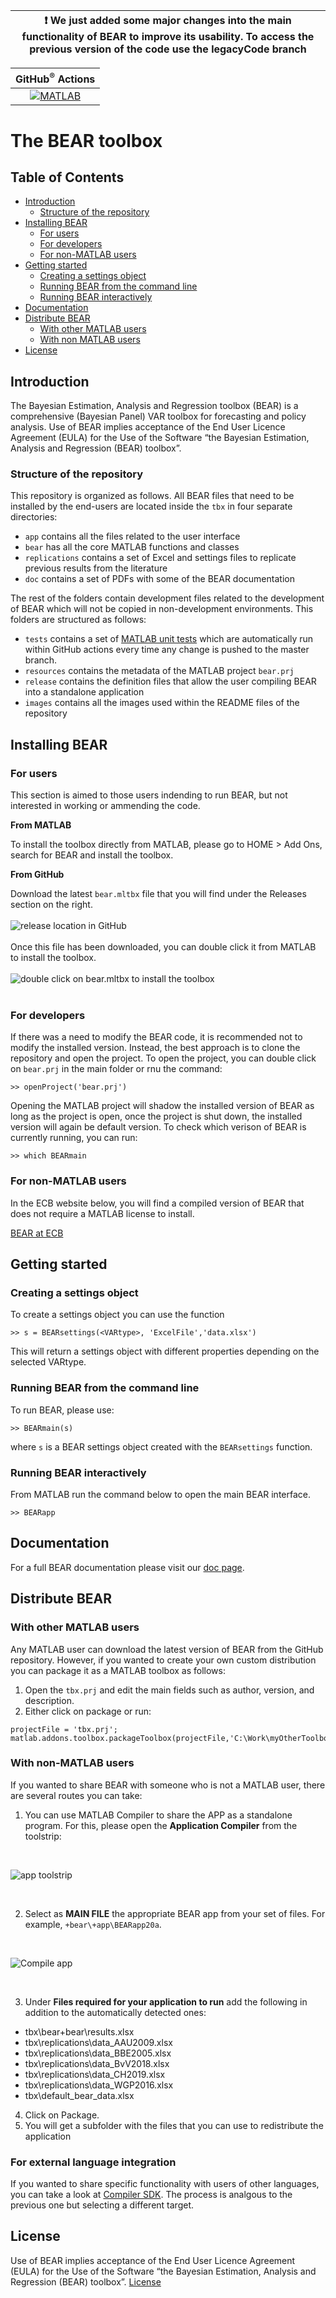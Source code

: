 | :exclamation: We just added some major changes into the main functionality of BEAR to improve its usability. To access the previous version of the code use the legacyCode branch |
|-----------------------------------------------------------------------------------------------------------------------------------------------------------------------------------|

| **GitHub<sup>&reg;</sup>&nbsp;Actions** |
|:----------------------------:|
|[![MATLAB](https://github.com/european-central-bank/BEAR-toolbox/actions/workflows/ci.yml/badge.svg)](https://github.com/european-central-bank/BEAR-toolbox/actions/workflows/ci.yml)|

# The BEAR toolbox

## Table of Contents

- [Introduction](#Introduction)
  * [Structure of the repository](#Structure-of-the-repository)
- [Installing BEAR](#Installing-BEAR)
  * [For users](#For-users)
  * [For developers](#For-developers)
  * [For non-MATLAB users](#For-non-MATLAB-users)
- [Getting started](#Getting-started)
  * [Creating a settings object](#Creating-a-settings-object)
  * [Running BEAR from the command line](#Running-BEAR-from-the-command-line)
  * [Running BEAR interactively](#Running-BEAR-interactively)
- [Documentation](#Documentation)
- [Distribute BEAR](#Distribute-BEAR)
  * [With other MATLAB users](#With-other-MATLAB-users)
  * [With non MATLAB users](#With-non-MATLAB-users)
- [License](#License)

## Introduction
The Bayesian Estimation, Analysis and Regression toolbox (BEAR) is a comprehensive (Bayesian Panel) VAR toolbox for forecasting and policy analysis. Use of BEAR implies acceptance of the End User Licence Agreement (EULA) for the Use of the Software “the Bayesian Estimation, Analysis and Regression (BEAR) toolbox”.
### Structure of the repository
This repository is organized as follows. All BEAR files that need to be installed by the end-users are located inside the `tbx` in four separate directories:
- `app` contains all the files related to the user interface
- `bear` has all the core MATLAB functions and classes
- `replications` contains a set of Excel and settings files to replicate previous results from the literature 
- `doc` contains a set of PDFs with some of the BEAR documentation

The rest of the folders contain development files related to the development of BEAR which will not be copied in non-development environments. This folders are structured as follows:
- `tests` contains a set of [MATLAB unit tests](https://uk.mathworks.com/help/matlab/class-based-unit-tests.html) which are automatically run within GitHub actions every time any change is pushed to the master branch.
- `resources` contains the metadata of the MATLAB project `bear.prj`
- `release` contains the definition files that allow the user compiling BEAR into a standalone application
- `images` contains all the images used within the README files of the repository

## Installing BEAR
### For users

This section is aimed to those users indending to run BEAR, but not interested in working or ammending the code.

__**From MATLAB**__

To install the toolbox directly from MATLAB, please go to HOME > Add Ons, search for BEAR and install the toolbox.

__**From GitHub**__

Download the latest `bear.mltbx` file that you will find under the Releases section on the right. 
<br/><br/>
![release location in GitHub](/images/releaseLoc.png "release location")
<br/><br/>
Once this file has been downloaded, you can double click it from MATLAB to install the toolbox.
<br/><br/>
![double click on bear.mltbx to install the toolbox](/images/Install.PNG "Manual install from MATLAB")
<br/><br/>

### For developers

If there was a need to modify the BEAR code, it is recommended not to modify the installed version. Instead, the best approach is to clone the repository and open the project. To open the project, you can double click on `bear.prj` in the main folder or rnu the command:

```>> openProject('bear.prj')```

Opening the MATLAB project will shadow the installed version of BEAR as long as the project is open, once the project is shut down, the installed version will again be default version. To check which verison of BEAR is currently running, you can run:

```>> which BEARmain```

### For non-MATLAB users

In the ECB website below, you will find a compiled version of BEAR that does not require a MATLAB license to install.

[BEAR at ECB](https://www.ecb.europa.eu/pub/research/working-papers/html/bear-toolbox.en.html)

## Getting started

### Creating a settings object

To create a settings object you can use the function

```
>> s = BEARsettings(<VARtype>, 'ExcelFile','data.xlsx')
```

This will return a settings object with different properties depending on the selected VARtype.

### Running BEAR from the command line

To run BEAR, please use:

```
>> BEARmain(s)
```

where `s` is a BEAR settings object created with the `BEARsettings` function.

### Running BEAR interactively

From MATLAB run the command below to open the main BEAR interface.

```
>> BEARapp
```

## Documentation

For a full BEAR documentation please visit our [doc page](https://github.com/european-central-bank/BEAR-toolbox/tree/master/tbx/doc).

## Distribute BEAR

### With other MATLAB users
Any MATLAB user can download the latest version of BEAR from the GitHub repository. However, if you wanted to create your own custom distribution you can package it as a MATLAB toolbox as follows:

1. Open the `tbx.prj` and edit the main fields such as author, version, and description.
2. Either click on package or run:
``` 
projectFile = 'tbx.prj';
matlab.addons.toolbox.packageToolbox(projectFile,'C:\Work\myOtherToolbox')
```

### With non-MATLAB users

If you wanted to share BEAR with someone who is not a MATLAB user, there are several routes you can take:
1. You can use MATLAB Compiler to share the APP as a standalone program. For this, please open the **Application Compiler** from the toolstrip:
<br/>

![app toolstrip](/images/AppToolstrip.PNG "Open application compiler")

<br/>

2. Select as **MAIN FILE** the appropriate BEAR app from your set of files. For example, `+bear\+app\BEARapp20a`.

<br/>

![Compile app](/images/CompilerScreenshot.PNG "Compiler Screenshot")

<br/>

3. Under **Files required for your application to run** add the following in addition to the automatically detected ones:

+ tbx\bear\+bear\results.xlsx
+ tbx\replications\data_AAU2009.xlsx
+ tbx\replications\data_BBE2005.xlsx
+ tbx\replications\data_BvV2018.xlsx
+ tbx\replications\data_CH2019.xlsx 
+ tbx\replications\data_WGP2016.xlsx
+ tbx\default_bear_data.xlsx

4. Click on Package.
5. You will get a subfolder with the files that you can use to redistribute the application

### For external language integration

If you wanted to share specific functionality with users of other languages, you can take a look at [Compiler SDK](https://uk.mathworks.com/help/compiler_sdk/index.html). The process is analgous to the previous one but selecting a different target.

## License
Use of BEAR implies acceptance of the End User Licence Agreement (EULA) for the Use of the Software “the Bayesian Estimation, Analysis and Regression (BEAR) toolbox”.
[License](/tbx/doc/BEAR%20End%20User%20Licence%20Agreement.pdf)
